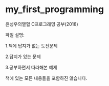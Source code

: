 # my_first_programming
윤성우의열혈 C프로그래밍 공부(2018)

파일 설명:

1.책에 답지가 없는 도전문제

2.답지가 있는 문제

3.공부하면서 따라해본 예제

책에 있는 모든 내용들을 포함하진 않습니다.


